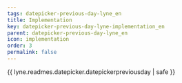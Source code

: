 ```yaml
---
tags: datepicker-previous-day-lyne_en
title: Implementation
key: datepicker-previous-day-lyne-implementation_en
parent: datepicker-previous-day-lyne_en
icon: implementation
order: 3
permalink: false  
---
```

{{ lyne.readmes.datepicker.datepickerpreviousday | safe }}


